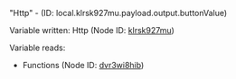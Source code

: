 "Http" - (ID: local.klrsk927mu.payload.output.buttonValue)

Variable written:
Http (Node ID: [klrsk927mu](../nodes/klrsk927mu.md))

Variable reads:
* Functions (Node ID: [dvr3wi8hib](../nodes/dvr3wi8hib.md))
